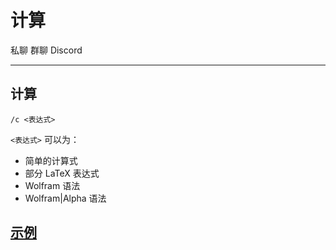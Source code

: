 # 计算
<span class="span-friend">私聊</span>
<span class="span-group">群聊</span>
<span class="span-discord">Discord</span>

---

## 计算
```
/c <表达式>
```
`<表达式>` 可以为：
- 简单的计算式
- 部分 LaTeX 表达式
- Wolfram 语法
- Wolfram|Alpha 语法

## [示例](./usage/)